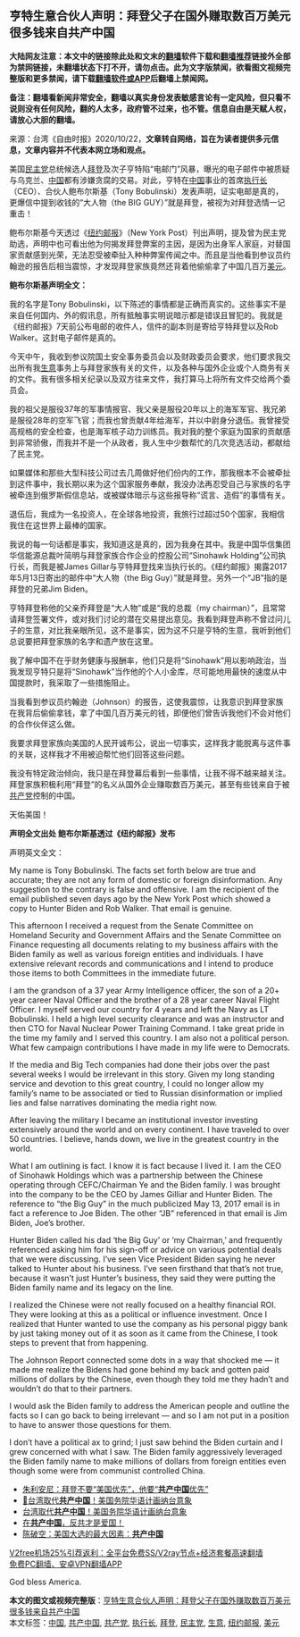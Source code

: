  <h2>亨特生意合伙人声明：拜登父子在国外赚取数百万美元 很多钱来自共产中国</h2> <p class="notice"><b>大陆网友注意：本文中的链接除此处和文末的<a href="https://github.com/bannedbook/fanqiang" >翻墙</a>软件下载和<a href="https://github.com/killgcd/justmysocks/blob/master/README.md">翻墙推荐</a>链接外全部为禁网链接，未翻墙状态下打不开，请勿点击。此为文字版禁闻，欲看图文视频完整版和更多禁闻，请下载<a href="https://github.com/bannedbook/fanqiang">翻墙软件或APP</a>后翻墙上禁闻网。</p><p>备注：翻墙看新闻非常安全，翻墙以真实身份发表敏感言论有一定风险，但只看不说则没有任何风险，翻的人太多，政府管不过来，也不管。信息自由是天赋人权，请放心大胆的翻墙。</b></p>  <div class="entry"> <p>来源：台湾《自由时报》2020/10/22，<b>文章转自网络，旨在为读者提供多元信息，文章内容并不代表本网立场和观点。</b></p> <p></p> <p>美国<a href="https://www.bannedbook.org/bnews/tag/%e6%b0%91%e4%b8%bb%e5%85%9a/" class="st_tag internal_tag" rel="tag" title="标签 民主党 下的日志">民主党</a>总统候选人<a href="https://www.bannedbook.org/bnews/tag/%e6%8b%9c%e7%99%bb/" class="st_tag internal_tag" rel="tag" title="标签 拜登 下的日志">拜登</a>及次子亨特陷“电邮门”风暴，曝光的电子邮件中被质疑与乌克兰、<span class='wp_keywordlink_affiliate'><a href="https://www.bannedbook.org/" title="中国" target="_blank">中国</a></span>都有涉嫌贪腐的交易。对此，亨特在<a href="https://www.bannedbook.org/bnews/tag/%E4%B8%AD%E5%9B%BD/" class="st_tag internal_tag" rel="tag" title="标签 中国 下的日志">中国</a>事业的首席<a href="https://www.bannedbook.org/bnews/tag/%E6%89%A7%E8%A1%8C%E9%95%BF/" class="st_tag internal_tag" rel="tag" title="标签 执行长 下的日志">执行长</a>（CEO）、合伙人鲍布尔斯基（Tony Bobulinski）发表声明，证实电邮是真的，更爆信中提到收钱的“大人物（the BIG GUY）”就是拜登，被视为对拜登选情一记重击！</p> <p>鲍布尔斯基今天透过《<a href="https://www.bannedbook.org/bnews/tag/%e7%ba%bd%e7%ba%a6%e9%82%ae%e6%8a%a5/" class="st_tag internal_tag" rel="tag" title="标签 纽约邮报 下的日志">纽约邮报</a>》（New York Post）刊出声明，提及曾为民主党助选，声明中也可看出他为何揭发拜登弊案的主因，是因为出身军人家庭，对替国家贡献感到光荣，无法忍受被牵扯入种种弊案传闻之中。而且是当他看到参议员约翰逊的报告后相当震惊，才发现拜登家族竟然还背着他偷偷拿了中国几百万<a href="https://www.bannedbook.org/bnews/tag/%e7%be%8e%e5%85%83/" class="st_tag internal_tag" rel="tag" title="标签 美元 下的日志">美元</a>。</p> <p><strong>鲍布尔斯基声明全文：</strong></p> <p>我的名字是Tony Bobulinski，以下陈述的事情都是正确而真实的。这些事实不是来自任何国内、外的假讯息，所有抵触事实明说暗示都是错误且冒犯的。我就是《纽约邮报》7天前公布电邮的收件人，信件的副本则是寄给亨特拜登以及Rob Walker。这封电子邮件是真的。</p> <p>今天中午，我收到参议院国土安全事务委员会以及财政委员会要求，他们要求我交出所有我<a href="https://www.bannedbook.org/bnews/tag/%E7%94%9F%E6%84%8F/" class="st_tag internal_tag" rel="tag" title="标签 生意 下的日志">生意</a>事务上与拜登家族有关的文件，以及各种与国外企业或个人商务有关的文件。我有很多相关纪录以及双方往来文件，我打算马上将所有文件交给两个委员会。</p>  <p>我的祖父是服役37年的军事情报官、我父亲是服役20年以上的海军军官、我兄弟是服役28年的空军飞官；而我也曾贡献4年给海军，并以中尉身分退伍。我曾接受高规格的安全检查，也是海军核子动力训练员。我对我的整个家庭为国家的贡献感到非常骄傲，而我并不是一个从政者，我人生中少数帮忙的几次竞选活动，都献给了民主党。</p> <p>如果媒体和那些大型科技公司过去几周做好他们份内的工作，那我根本不会被牵扯到这件事中，我长期以来为这个国家服务奉献，我没办法再忍受自己与家族的名字被牵连到俄罗斯假信息站，或被媒体暗示与这些报导称“谎言、造假”的事情有关。</p> <p>退伍后，我成为一名投资人，在全球各地投资，我旅行过超过50个国家，我相信我住在这世界上最棒的国家。</p> <p>我说的每一句话都是事实，我知道这是真的，因为我身在其中。我是中国华信集团华信能源总裁叶简明与拜登家族合作企业的控股公司“Sinohawk Holding”公司执行长，而我是被James Gillar与亨特拜登找来当执行长的。《纽约邮报》揭露2017年5月13日寄出的邮件中“大人物（the Big Guy）”就是拜登。另外一个“JB”指的是拜登的兄弟Jim Biden。</p> <p>亨特拜登称他的父亲乔拜登是“大人物”或是“我的总裁（my chairman）”，且常常请拜登签署文件，或对我们讨论的潜在交易提出意见。我看到拜登声称不曾过问儿子的生意，对比我亲眼所见，这不是事实，因为这不只是亨特的生意，我听到他们总说要把拜登家族的名字和遗产放在这里。</p> <p>我了解中国不在乎财务健康与报酬率，他们只是将“Sinohawk”用以影响政治，当我发现亨特只是将“Sinohawk”当作他的个人小金库，尽可能地用最快的速度从中国提款时，我采取了一些措施阻止。</p> <p>当我看到参议员约翰逊（Johnson）的报告，这使我震惊，让我意识到拜登家族在我背后偷偷拿钱，拿了中国几百万美元的钱，即便他们曾告诉我他们不会对他们的合作伙伴这么做。</p>  <p>我要求拜登家族向美国的人民开诚布公，说出一切事实，这样我才能脱离与这件事的关联，这样我才不用被迫帮忙他们回答这些问题。</p> <p>我没有特定政治倾向，我只是在拜登幕后看到一些事情，让我不得不越来越关注。拜登家族积极利用“拜登”的名义从国外企业赚取数百万美元，甚至有些钱来自于被<a href="https://www.bannedbook.org/bnews/tag/%e5%85%b1%e4%ba%a7%e5%85%9a/" class="st_tag internal_tag" rel="tag" title="标签 共产党 下的日志">共产党</a>控制的中国。</p> <p>天佑美国！</p> <p><strong>声明全文出处 鲍布尔斯基透过《纽约邮报》发布</strong></p> <p>声明英文全文：</p> <p>My name is Tony Bobulinski. The facts set forth below are true and accurate; they are not any form of domestic or foreign disinformation. Any suggestion to the contrary is false and offensive. I am the recipient of the email published seven days ago by the New York Post which showed a copy to Hunter Biden and Rob Walker. That email is genuine.</p> <p>This afternoon I received a request from the Senate Committee on Homeland Security and Government Affairs and the Senate Committee on Finance requesting all documents relating to my business affairs with the Biden family as well as various foreign entities and individuals. I have extensive relevant records and communications and I intend to produce those items to both Committees in the immediate future.</p>  <p>I am the grandson of a 37 year Army Intelligence officer, the son of a 20+ year career Naval Officer and the brother of a 28 year career Naval Flight Officer. I myself served our country for 4 years and left the Navy as LT Bobulinski. I held a high level security clearance and was an instructor and then CTO for Naval Nuclear Power Training Command. I take great pride in the time my family and I served this country. I am also not a political person. What few campaign contributions I have made in my life were to Democrats.</p> <p>If the media and Big Tech companies had done their jobs over the past several weeks I would be irrelevant in this story. Given my long standing service and devotion to this great country, I could no longer allow my family’s name to be associated or tied to Russian disinformation or implied lies and false narratives dominating the media right now.</p> <p>After leaving the military I became an institutional investor investing extensively around the world and on every continent. I have traveled to over 50 countries. I believe, hands down, we live in the greatest country in the world.</p> <p>What I am outlining is fact. I know it is fact because I lived it. I am the CEO of Sinohawk Holdings which was a partnership between the Chinese operating through CEFC/Chairman Ye and the Biden family. I was brought into the company to be the CEO by James Gilliar and Hunter Biden. The reference to “the Big Guy” in the much publicized May 13, 2017 email is in fact a reference to Joe Biden. The other “JB” referenced in that email is Jim Biden, Joe’s brother.</p> <p>Hunter Biden called his dad ‘the Big Guy’ or ‘my Chairman,’ and frequently referenced asking him for his sign-off or advice on various potential deals that we were discussing. I’ve seen Vice President Biden saying he never talked to Hunter about his business. I’ve seen firsthand that that’s not true, because it wasn’t just Hunter’s business, they said they were putting the Biden family name and its legacy on the line.</p> <p>I realized the Chinese were not really focused on a healthy financial ROI. They were looking at this as a political or influence investment. Once I realized that Hunter wanted to use the company as his personal piggy bank by just taking money out of it as soon as it came from the Chinese, I took steps to prevent that from happening.</p> <p>The Johnson Report connected some dots in a way that shocked me — it made me realize the Bidens had gone behind my back and gotten paid millions of dollars by the Chinese, even though they told me they hadn’t and wouldn’t do that to their partners.</p>  <p>I would ask the Biden family to address the American people and outline the facts so I can go back to being irrelevant — and so I am not put in a position to have to answer those questions for them.</p> <p>I don’t have a political ax to grind; I just saw behind the Biden curtain and I grew concerned with what I saw. The Biden family aggressively leveraged the Biden family name to make millions of dollars from foreign entities even though some were from communist controlled China.</p> <ul class='op-related-articles' title='相关阅读'> <li><a href='https://www.bannedbook.org/bnews/comments/20201126/1437258.html' target='_blank'>朱利安尼：拜登不要“美国优先”，他要“<b>共产中国</b>优先”</a></li> <li><a href='https://www.bannedbook.org/bnews/bannedvideo/20201028/1421769.html' target='_blank'>📍台湾取代<b>共产中国</b>！美国务院华语计画纳台意象</a></li> <li><a href='https://www.bannedbook.org/bnews/taiwannews/20201028/1421732.html' target='_blank'>台湾取代<b>共产中国</b>！美国务院华语计画纳台意象</a></li> <li><a href='https://www.bannedbook.org/bnews/bannedvideo/20201027/1420812.html' target='_blank'>在<b>共产中国</b>，反共才是爱国！</a></li> <li><a href='https://www.bannedbook.org/bnews/cbnews/20201017/1415349.html' target='_blank'>陈破空：美国大选的最大因素：<b>共产中国</b></a></li> </ul> <p class="texttj"> <a href="https://github.com/bannedbook/fanqiang/wiki/V2ray%E6%9C%BA%E5%9C%BA" target="_blank">V2free机场25%引荐返利：全平台免费SS/V2ray节点+经济套餐高速翻墙</a><br/> <a href="https://github.com/bannedbook/fanqiang/wiki/%E7%A6%81%E9%97%BB%E7%BD%91%E5%AE%89%E5%8D%93%E7%BF%BB%E5%A2%99%E6%96%B0%E9%97%BBAPP" target="_blank">免费PC翻墙、安卓VPN翻墙APP</a></p><p>God bless America.</p><a name='sharetosocial'></a>       <div><b>本文的图文或视频完整版</b>：<a href='https://www.bannedbook.org/bnews/comments/20201216/1448703.html'>亨特生意合伙人声明：拜登父子在国外赚取数百万美元 很多钱来自共产中国</a></div>  </div><!--END ENTRY--> <div class="postfooter"> <div>本文标签：<a href="https://www.bannedbook.org/bnews/tag/%E4%B8%AD%E5%9B%BD/" rel="tag">中国</a>, <a href="https://www.bannedbook.org/bnews/tag/%E5%85%B1%E4%BA%A7%E4%B8%AD%E5%9B%BD/" rel="tag">共产中国</a>, <a href="https://www.bannedbook.org/bnews/tag/%e5%85%b1%e4%ba%a7%e5%85%9a/" rel="tag">共产党</a>, <a href="https://www.bannedbook.org/bnews/tag/%E6%89%A7%E8%A1%8C%E9%95%BF/" rel="tag">执行长</a>, <a href="https://www.bannedbook.org/bnews/tag/%e6%8b%9c%e7%99%bb/" rel="tag">拜登</a>, <a href="https://www.bannedbook.org/bnews/tag/%e6%b0%91%e4%b8%bb%e5%85%9a/" rel="tag">民主党</a>, <a href="https://www.bannedbook.org/bnews/tag/%E7%94%9F%E6%84%8F/" rel="tag">生意</a>, <a href="https://www.bannedbook.org/bnews/tag/%e7%ba%bd%e7%ba%a6%e9%82%ae%e6%8a%a5/" rel="tag">纽约邮报</a>, <a href="https://www.bannedbook.org/bnews/tag/%e7%be%8e%e5%85%83/" rel="tag">美元</a></div>  </div><!--END POSTFOOTER--> 